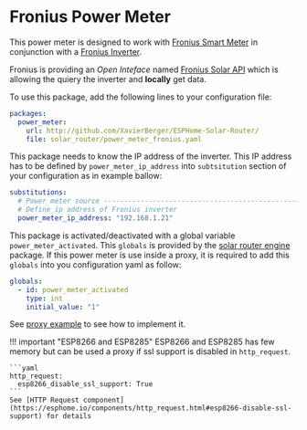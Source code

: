 # Fronius Power Meter

This power meter is designed to work with [Fronius Smart Meter](https://www.fronius.com/en-gb/uk/solar-energy/installers-partners/technical-data/all-products/system-monitoring/hardware/fronius-smart-meter/fronius-smart-meter-ts-100a-1) in conjunction with a [Fronius Inverter](https://www.fronius.com/en-gb/uk/solar-energy/installers-partners/technical-data/all-products/inverters/fronius-primo-gen24/fronius-primo-gen24-3-0).

Fronius is providing an *Open Inteface* named [Fronius Solar API](https://www.fronius.com/en-gb/uk/solar-energy/installers-partners/technical-data/all-products/system-monitoring/open-interfaces/fronius-solar-api-json-) which is allowing the quiery the inverter and **locally** get data.

To use this package, add the following lines to your configuration file:

```yaml
packages:
  power_meter:
    url: http://github.com/XavierBerger/ESPHome-Solar-Router/
    file: solar_router/power_meter_fronius.yaml
```

This package needs to know the IP address of the inverter. This IP address has to be defined by `power_meter_ip_address` into `subtsitution` section of your configuration as in example ballow:

```yaml
substitutions:
  # Power meter source -----------------------------------------------------------
  # Define ip address of Fronius inverter
  power_meter_ip_address: "192.168.1.21"
```

This package is activated/deactivated with a global variable `power_meter_activated`. This `globals` is provided by the [solar router engine](engine.md) package. If this power meter is use inside a proxy, it is required to add this `globals` into you configuration yaml as follow:

```yaml
globals:
  - id: power_meter_activated
    type: int
    initial_value: "1"
```

See [proxy example](proxy_example.md) to see how to implement it.


!!! important "ESP8266 and ESP8285"
    ESP8266 and ESP8285 has few memory but can be used a proxy if ssl support is disabled in `http_request`.

    ```yaml
    http_request:
      esp8266_disable_ssl_support: True
    ```
    See [HTTP Request component](https://esphome.io/components/http_request.html#esp8266-disable-ssl-support) for details